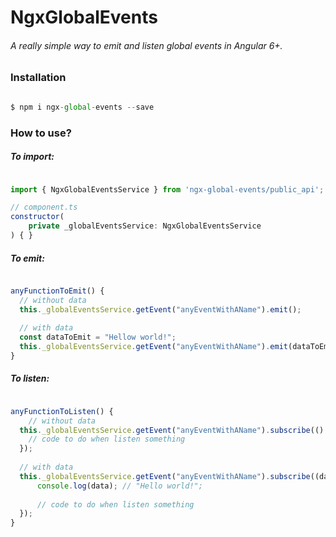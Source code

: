 # NgxGlobalEvents


######  A really simple way to emit and listen global events in Angular 6+.

### Installation

```javascript

$ npm i ngx-global-events --save

````


### How to use?

##### To import:

```javascript

import { NgxGlobalEventsService } from 'ngx-global-events/public_api';

// component.ts
constructor(
    private _globalEventsService: NgxGlobalEventsService
) { }

````

##### To emit:

```javascript

anyFunctionToEmit() {
  // without data
  this._globalEventsService.getEvent("anyEventWithAName").emit();
    
  // with data
  const dataToEmit = "Hellow world!";
  this._globalEventsService.getEvent("anyEventWithAName").emit(dataToEmit);
}

````

##### To listen:

```javascript

anyFunctionToListen() {
	// without data
  this._globalEventsService.getEvent("anyEventWithAName").subscribe(() => {
    // code to do when listen something
  });
    
  // with data
  this._globalEventsService.getEvent("anyEventWithAName").subscribe((data) => {
      console.log(data); // "Hello world!";
        
      // code to do when listen something
  });
}

````
